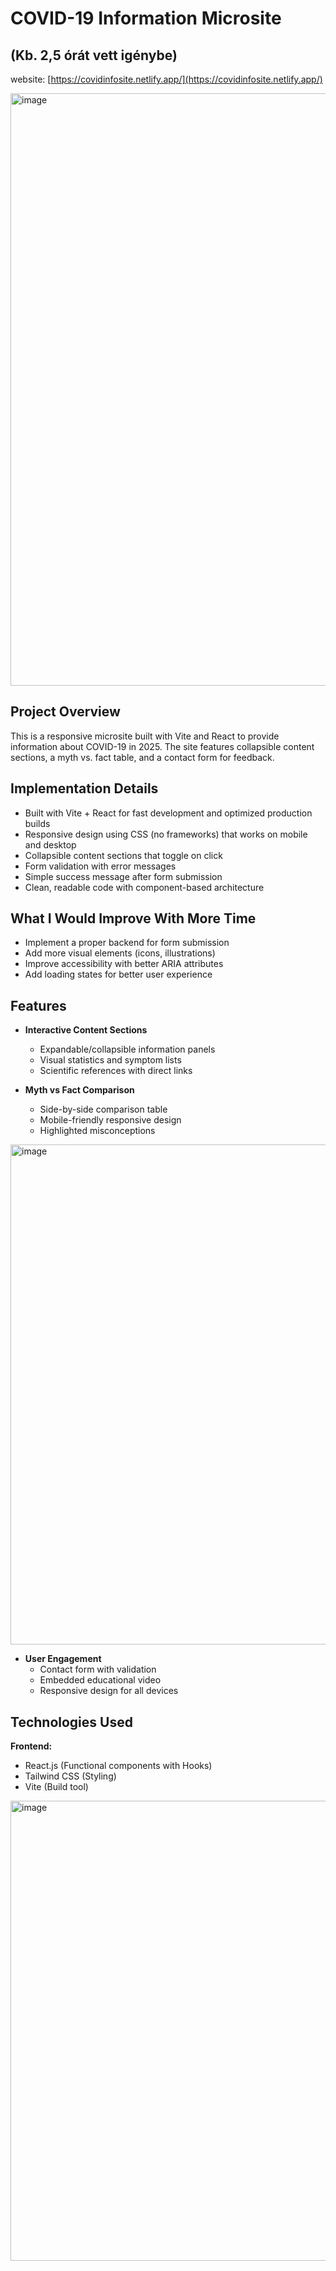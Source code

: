 # COVID-19 Information Microsite 
## (Kb. 2,5 órát vett igénybe)

website: [https://covidinfosite.netlify.app/](https://covidinfosite.netlify.app/)

<img width="1888" height="948" alt="image" src="https://github.com/user-attachments/assets/afd2f2bf-198d-4693-9db4-aaf4a909ece4" />

## Project Overview

This is a responsive microsite built with Vite and React to provide information about COVID-19 in 2025. The site features collapsible content sections, a myth vs. fact table, and a contact form for feedback.

## Implementation Details

- Built with Vite + React for fast development and optimized production builds
- Responsive design using CSS (no frameworks) that works on mobile and desktop
- Collapsible content sections that toggle on click
- Form validation with error messages
- Simple success message after form submission
- Clean, readable code with component-based architecture

## What I Would Improve With More Time

- Implement a proper backend for form submission
- Add more visual elements (icons, illustrations)
- Improve accessibility with better ARIA attributes
- Add loading states for better user experience

## Features
- **Interactive Content Sections**
  - Expandable/collapsible information panels
  - Visual statistics and symptom lists
  - Scientific references with direct links

- **Myth vs Fact Comparison**
  - Side-by-side comparison table
  - Mobile-friendly responsive design
  - Highlighted misconceptions
<img width="1902" height="800" alt="image" src="https://github.com/user-attachments/assets/8eb019d9-f143-4435-bef8-bcb5d718374e" />

- **User Engagement**
  - Contact form with validation
  - Embedded educational video
  - Responsive design for all devices

## Technologies Used

**Frontend:**
- React.js (Functional components with Hooks)
- Tailwind CSS (Styling)
- Vite (Build tool)

<img width="1869" height="736" alt="image" src="https://github.com/user-attachments/assets/12878c1d-068b-41f3-97ee-f0d3a0c1c2cc" />
